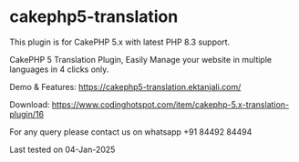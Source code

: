 # cakephp5-translation

This plugin is for CakePHP 5.x with latest PHP 8.3 support.

CakePHP 5 Translation Plugin, Easily Manage your website in multiple languages in 4 clicks only.

Demo & Features: https://cakephp5-translation.ektanjali.com/

Download: https://www.codinghotspot.com/item/cakephp-5.x-translation-plugin/16

For any query please contact us on whatsapp +91 84492 84494

Last tested on 04-Jan-2025
